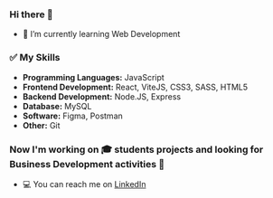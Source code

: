 ### Hi there 👋

- 🌱 I’m currently learning Web Development 

### ✅ My Skills

- **Programming Languages:** JavaScript
- **Frontend Development:** React, ViteJS, CSS3, SASS, HTML5
- **Backend Development:** Node.JS, Express
- **Database:** MySQL
- **Software:** Figma, Postman
- **Other:** Git

### Now I'm working on :mortar_board: students projects and looking for Business Development activities :briefcase:
- :computer: You can reach me on [LinkedIn](https://www.linkedin.com/in/valeriya-kurilko/)




<!--
**kurylko/kurylko** is a ✨ _special_ ✨ repository because its `README.md` (this file) appears on your GitHub profile.

Here are some ideas to get you started:

- 🔭 I’m currently working on ...
- 🌱 I’m currently learning ...
- 👯 I’m looking to collaborate on ...
- 🤔 I’m looking for help with ...
- 💬 Ask me about ...

:computer: My page on on [LinkedIn](https://www.linkedin.com/in/valeriya-kurilko/)

- 📫 How to reach me: ...
- 😄 Pronouns: ...
- ⚡ Fun fact: ...
-->
